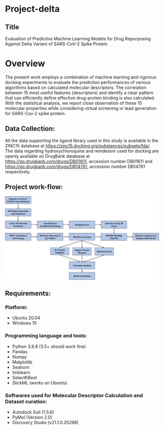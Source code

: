 # Project-delta

## Title
Evaluation of Predictive Machine Learning Models for Drug Repurposing Against Delta Variant of SARS-CoV-2 Spike Protein

# Overview
The present work employs a combination of machine learning and rigorous docking experiments to evaluate the prediction performances of various algorithms based on calculated molecular descriptors. The correlation between 15 most useful features (descriptors) and identify a clear pattern that can efficiently define effective drug-protein binding is also calculated. With the statistical analysis, we report close observation of these 15 molecular properties while considering virtual screening or lead generation for SARS-Cov-2 spike protein.

## Data Collection:
All the data supporting the ligand library used in this study is available in the ZINC15 database at https://zinc15.docking.org/substances/subsets/fda/. The data regarding hydroxychloroquine and remdesivir used for docking are openly available on DrugBank database at https://go.drugbank.com/drugs/DB01611, accession number DB01611 and https://go.drugbank.com/drugs/DB14761, accession number DB14761 respectively.

## Project work-flow:
<img src="Flow_chart/Flow_chart_diagram.png" width="1000" >

## Requirements:

### Platform: 
  * Ubuntu 20.04
  * Windows 10

### Programming language and tools: 
  * Python 3.8.8 (3.5+ should work fine)
  * Pandas
  * Numpy
  * Matplotlib
  * Seaborn
  * Imblearn
  * SelectKBest
  * SlickML (works on Ubuntu)

### Softwares used for Molecular Descriptor Calculation and Dataset curation:
  * Autodock Suit (1.5.6)
  * PyMol (Version 2.0)
  * Discovery Studio (v21.1.0.20298)
